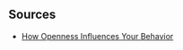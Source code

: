 ## Sources

* [How Openness Influences Your Behavior](https://www.verywellmind.com/how-openness-influences-your-behavior-4796351)
